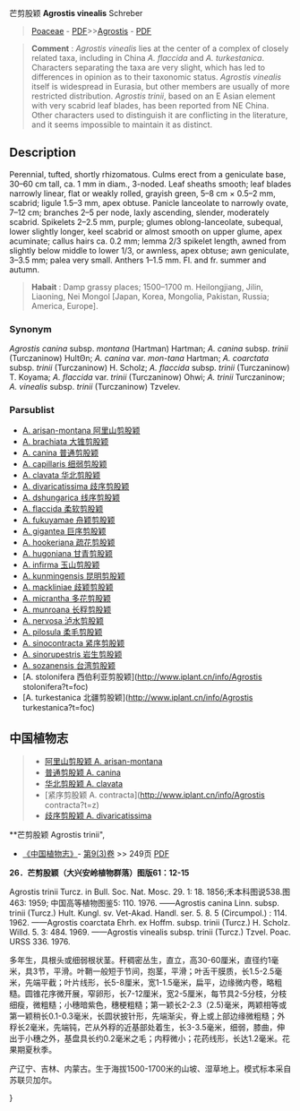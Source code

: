 芒剪股颖 **Agrostis vinealis** Schreber

> [Poaceae](http://www.iplant.cn/info/Poaceae?t=foc) - [PDF](http://www.iplant.cn/foc/pdf/Poaceae.pdf)>>[Agrostis](Agrostis-剪股颖属.md) - [PDF](http://www.iplant.cn/foc/pdf/Agrostis.pdf)


> **Comment** : 
> *Agrostis vinealis* lies at the center of a complex of closely related taxa, including in China *A. flaccida* and *A. turkestanica*. Characters separating the taxa are very slight, which has led to differences in opinion as to their taxonomic status. *Agrostis vinealis* itself is widespread in Eurasia, but other members are usually of more restricted distribution. *Agrostis trinii*, based on an E Asian element with very scabrid leaf blades, has been reported from NE China. Other characters used to distinguish it are conflicting in the literature, and it seems impossible to maintain it as distinct.

## Description

Perennial, tufted, shortly rhizomatous. Culms erect from a geniculate base, 30–60 cm tall, ca. 1 mm in diam., 3-noded. Leaf sheaths smooth; leaf blades narrowly linear, flat or weakly rolled, grayish green, 5–8 cm × 0.5–2 mm, scabrid; ligule 1.5–3 mm, apex obtuse. Panicle lanceolate to narrowly ovate, 7–12 cm; branches 2–5 per node, laxly ascending, slender, moderately scabrid. Spikelets 2–2.5 mm, purple; glumes oblong-lanceolate, subequal, lower slightly longer, keel scabrid or almost smooth on upper glume, apex acuminate; callus hairs ca. 0.2 mm; lemma 2/3 spikelet length, awned from slightly below middle to lower 1/3, or awnless, apex obtuse; awn geniculate, 3–3.5 mm; palea very small. Anthers 1–1.5 mm. Fl. and fr. summer and autumn.


> **Habait** : 
> Damp grassy places; 1500–1700 m. Heilongjiang, Jilin, Liaoning, Nei Mongol [Japan, Korea, Mongolia, Pakistan, Russia; America, Europe].

### Synonym
*Agrostis canina* subsp. *montana* (Hartman) Hartman; *A. canina* subsp. *trinii* (Turczaninow) HultΘn; *A. canina* var. *mon-tana* Hartman; *A. coarctata* subsp. *trinii* (Turczaninow) H. Scholz; *A. flaccida* subsp. *trinii* (Turczaninow) T. Koyama; *A. flaccida* var. *trinii* (Turczaninow) Ohwi; *A. trinii* Turczaninow; *A. vinealis* subsp. *trinii* (Turczaninow) Tzvelev.

### Parsublist

* [A.  arisan-montana  阿里山剪股颖](Agrostis-arisan-montana-阿里山剪股颖.md)
* [A.  brachiata  大锥剪股颖](Agrostis-brachiata-大锥剪股颖.md)
* [A.  canina  普通剪股颖](Agrostis-canina-普通剪股颖.md)
* [A.  capillaris  细弱剪股颖](Agrostis-capillaris-细弱剪股颖.md)
* [A.  clavata  华北剪股颖](Agrostis-clavata-华北剪股颖.md)
* [A.  divaricatissima  歧序剪股颖](Agrostis-divaricatissima-歧序剪股颖.md)
* [A.  dshungarica  线序剪股颖](Agrostis-dshungarica-线序剪股颖.md)
* [A.  flaccida  柔软剪股颖](Agrostis-flaccida-柔软剪股颖.md)
* [A.  fukuyamae  舟颖剪股颖](Agrostis-fukuyamae-舟颖剪股颖.md)
* [A.  gigantea  巨序剪股颖](Agrostis-gigantea-巨序剪股颖.md)
* [A.  hookeriana  疏花剪股颖](Agrostis-hookeriana-疏花剪股颖.md)
* [A.  hugoniana  甘青剪股颖](Agrostis-hugoniana-甘青剪股颖.md)
* [A.  infirma  玉山剪股颖](Agrostis-infirma-玉山剪股颖.md)
* [A.  kunmingensis  昆明剪股颖](Agrostis-kunmingensis-昆明剪股颖.md)
* [A.  mackliniae  歧颖剪股颖](Agrostis-mackliniae-歧颖剪股颖.md)
* [A.  micrantha  多花剪股颖](Agrostis-micrantha-多花剪股颖.md)
* [A.  munroana  长稃剪股颖](Agrostis-munroana-长稃剪股颖.md)
* [A.  nervosa  泸水剪股颖](Agrostis-nervosa-泸水剪股颖.md)
* [A.  pilosula  柔毛剪股颖](Agrostis-pilosula-柔毛剪股颖.md)
* [A.  sinocontracta  紧序剪股颖](Agrostis-sinocontracta-紧序剪股颖.md)
* [A.  sinorupestris  岩生剪股颖](Agrostis-sinorupestris-岩生剪股颖.md)
* [A.  sozanensis  台湾剪股颖](Agrostis-sozanensis-台湾剪股颖.md)
* [A.  stolonifera  西伯利亚剪股颖](http://www.iplant.cn/info/Agrostis stolonifera?t=foc)
* [A.  turkestanica  北疆剪股颖](http://www.iplant.cn/info/Agrostis turkestanica?t=foc)


## 中国植物志

> * [阿里山剪股颖  A.  arisan-montana](Agrostis-arisan-montana-阿里山剪股颖.md)
> * [普通剪股颖  A.  canina](Agrostis-canina-普通剪股颖.md)
> * [华北剪股颖  A.  clavata](Agrostis-clavata-华北剪股颖.md)
> * [紧序剪股颖  A.  contracta](http://www.iplant.cn/info/Agrostis contracta?t=z)
> * [歧序剪股颖  A.  divaricatissima](Agrostis-divaricatissima-歧序剪股颖.md)


**芒剪股颖 Agrostis trinii",

* [《中国植物志》](http://www.iplant.cn/frps)- [第9(3)卷](http://www.iplant.cn/frps/vol/9(3)) >> 249页 [PDF](http://www.iplant.cn/frps/pdf/9(3)/249d.pdf)


**26．芒剪股颖（大兴安岭植物群落）图版61：12-15**

Agrostis trinii Turcz. in Bull. Soc. Nat. Mosc. 29. 1: 18. 1856;禾本科图说538.图463: 1959; 中国高等植物图鉴5: 110. 1976. ——Agrostis canina Linn. subsp. trinii (Turcz.) Hult. Kungl. sv. Vet-Akad. Handl. ser. 5. 8. 5 (Circumpol.) : 114. 1962. ——Agrostis coarctata Ehrh. ex Hoffm. subsp. trinii (Turcz.) H. Scholz. Willd. 5. 3: 484. 1969. ——Agrostis vinealis subsp. trinii (Turcz.) Tzvel. Poac. URSS 336. 1976.

多年生，具根头或细弱根状茎。秆稠密丛生，直立，高30-60厘米，直径约1毫米，具3节，平滑。叶鞘一般短于节间，抱茎，平滑；叶舌干膜质，长1.5-2.5毫米，先端平截；叶片线形，长5-8厘米，宽1-1.5毫米，扁平，边缘微内卷，略粗糙。圆锥花序微开展，窄卵形，长7-12厘米，宽2-5厘米，每节具2-5分枝，分枝细瘦，微粗糙；小穗暗紫色，穗梗粗糙；第一颖长2-2.3（2.5)毫米，两颖相等或第一颖稍长0.1-0.3毫米，长圆状披针形，先端渐尖，脊上或上部边缘微粗糙；外稃长2毫米，先端钝，芒从外稃的近基部处着生，长3-3.5毫米，细弱，膝曲，伸出于小穗之外，基盘具长约0.2毫米之毛；内稃微小；花药线形，长达1.2毫米。花果期夏秋季。

产辽宁、吉林、内蒙古。生于海拔1500-1700米的山坡、湿草地上。模式标本采自苏联贝加尔。

}